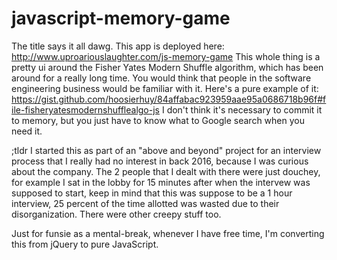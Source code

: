 # javascript-memory-game
The title says it all dawg.
This app is deployed here: http://www.uproariouslaughter.com/js-memory-game
This whole thing is a pretty ui around the Fisher Yates Modern Shuffle algorithm, which has been around for a really long time.  You would think that people in the software engineering business would be familiar with it. Here's a pure example of it:
https://gist.github.com/hoosierhuy/84affabac923959aae95a0686718b96f#file-fisheryatesmodernshufflealgo-js
I don't think it's necessary to commit it to memory, but you just have to know what to Google search when you need it.

;tldr
I started this as part of an "above and beyond" project for an interview process that I really had no interest in back 2016, because I was curious about the company.  The 2 people that I dealt with there were just douchey, for example I sat in the lobby for 15 minutes after when the intervew was supposed to start, keep in mind that this was suppose to be a 1 hour interview, 25 percent of the time allotted was wasted due to their disorganization.  There were other creepy stuff too. 

Just for funsie as a mental-break, whenever I have free time, I'm converting this from jQuery to pure JavaScript.
